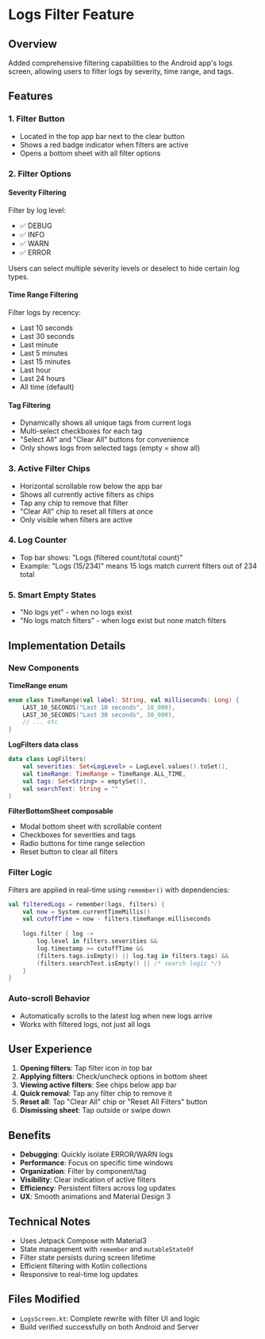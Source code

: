# Logs Filter Feature

## Overview
Added comprehensive filtering capabilities to the Android app's logs screen, allowing users to filter logs by severity, time range, and tags.

## Features

### 1. **Filter Button**
- Located in the top app bar next to the clear button
- Shows a red badge indicator when filters are active
- Opens a bottom sheet with all filter options

### 2. **Filter Options**

#### **Severity Filtering**
Filter by log level:
- ✅ DEBUG
- ✅ INFO
- ✅ WARN
- ✅ ERROR

Users can select multiple severity levels or deselect to hide certain log types.

#### **Time Range Filtering**
Filter logs by recency:
- Last 10 seconds
- Last 30 seconds
- Last minute
- Last 5 minutes
- Last 15 minutes
- Last hour
- Last 24 hours
- All time (default)

#### **Tag Filtering**
- Dynamically shows all unique tags from current logs
- Multi-select checkboxes for each tag
- "Select All" and "Clear All" buttons for convenience
- Only shows logs from selected tags (empty = show all)

### 3. **Active Filter Chips**
- Horizontal scrollable row below the app bar
- Shows all currently active filters as chips
- Tap any chip to remove that filter
- "Clear All" chip to reset all filters at once
- Only visible when filters are active

### 4. **Log Counter**
- Top bar shows: "Logs (filtered count/total count)"
- Example: "Logs (15/234)" means 15 logs match current filters out of 234 total

### 5. **Smart Empty States**
- "No logs yet" - when no logs exist
- "No logs match filters" - when logs exist but none match filters

## Implementation Details

### New Components

**TimeRange enum**
```kotlin
enum class TimeRange(val label: String, val milliseconds: Long) {
    LAST_10_SECONDS("Last 10 seconds", 10_000),
    LAST_30_SECONDS("Last 30 seconds", 30_000),
    // ... etc
}
```

**LogFilters data class**
```kotlin
data class LogFilters(
    val severities: Set<LogLevel> = LogLevel.values().toSet(),
    val timeRange: TimeRange = TimeRange.ALL_TIME,
    val tags: Set<String> = emptySet(),
    val searchText: String = ""
)
```

**FilterBottomSheet composable**
- Modal bottom sheet with scrollable content
- Checkboxes for severities and tags
- Radio buttons for time range selection
- Reset button to clear all filters

### Filter Logic

Filters are applied in real-time using `remember()` with dependencies:
```kotlin
val filteredLogs = remember(logs, filters) {
    val now = System.currentTimeMillis()
    val cutoffTime = now - filters.timeRange.milliseconds
    
    logs.filter { log ->
        log.level in filters.severities &&
        log.timestamp >= cutoffTime &&
        (filters.tags.isEmpty() || log.tag in filters.tags) &&
        (filters.searchText.isEmpty() || /* search logic */)
    }
}
```

### Auto-scroll Behavior
- Automatically scrolls to the latest log when new logs arrive
- Works with filtered logs, not just all logs

## User Experience

1. **Opening filters**: Tap filter icon in top bar
2. **Applying filters**: Check/uncheck options in bottom sheet
3. **Viewing active filters**: See chips below app bar
4. **Quick removal**: Tap any filter chip to remove it
5. **Reset all**: Tap "Clear All" chip or "Reset All Filters" button
6. **Dismissing sheet**: Tap outside or swipe down

## Benefits

- **Debugging**: Quickly isolate ERROR/WARN logs
- **Performance**: Focus on specific time windows
- **Organization**: Filter by component/tag
- **Visibility**: Clear indication of active filters
- **Efficiency**: Persistent filters across log updates
- **UX**: Smooth animations and Material Design 3

## Technical Notes

- Uses Jetpack Compose with Material3
- State management with `remember` and `mutableStateOf`
- Filter state persists during screen lifetime
- Efficient filtering with Kotlin collections
- Responsive to real-time log updates

## Files Modified

- `LogsScreen.kt`: Complete rewrite with filter UI and logic
- Build verified successfully on both Android and Server
